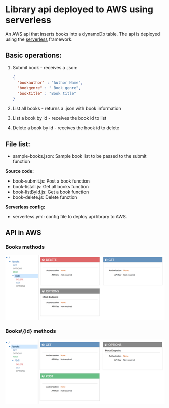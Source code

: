 # Library api deployed to AWS using serverless

An AWS api that inserts books into a dynamoDb table. The api is deployed using the [serverless](https://serverless.com/) framework.

## Basic operations:

1. Submit book - receives a .json:
	
	```json
	{
	  "bookauthor" : "Author Name",
	  "bookgenre" : " Book genre",
	  "booktitle" : "Book title" 
	} 
	```

2. List all books - returns a .json with book information

3. List a book by id - receives the book id to list

4. Delete a book by id - receives the book id to delete

## File list:

- sample-books.json: Sample book list to be passed to the submit function

**Source code:**

- book-submit.js: Post a book function
- book-listall.js: Get all books function
- book-listById.js: Get a book function
- book-delete.js: Delete function

**Serverless config:**

- serverless.yml: config file to deploy api library to AWS.

## API in AWS

### Books methods

![books-id.png](books-id.png)

### Books\\{id} methods

![books-root.png](books-root.png)
